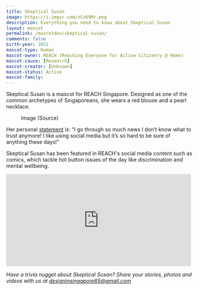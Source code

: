 ```yaml
---
title: Skeptical Susan
image: https://i.imgur.com/vCn69Mr.png
description: Everything you need to know about Skeptical Susan
layout: mascot
permalink: /mascotdex/skeptical-susan/
comments: false
birth-year: 2021
mascot-type: Human
mascot-owner: REACH (Reaching Everyone for Active Citizenry @ Home)
mascot-cause: [Research]
mascot-creator: [Unknown]
mascot-status: Active
mascot-family:
---
```


Skeptical Susan is a mascot for REACH Singapore. Designed as one of the common archetypes of Singaporeans, she wears a red blouse and a pearl necklace.

<figure>
<figcaption>Image (Source)</figcaption>
<img src="https://i.imgur.com/0ryRU0h.jpg" alt="">
</figure>

Her personal <a href="https://www.reach.gov.sg/who-we-are/reach-characters">statement</a> is: “I go through so much news I don’t know what to trust anymore! I like using social media but it’s so hard to be sure of anything these days!”

Skeptical Susan has been featured in REACH's social media content such as comics, which tackle hot button issues of the day like discrimination and mental wellbeing.

<div class="fb-post-container">
<iframe src="https://www.facebook.com/plugins/post.php?href=https%3A%2F%2Fwww.facebook.com%2FREACHSingapore%2Fposts%2Fpfbid0Lz9SnjDAYTnGw4g3eERojbKxGJgRjBVPB5C3VS6g8kCw1tpRMYxEhtUYAhC5ZUVtl&show_text=true&width=500" width="500" height="250" style="border:none;overflow:hidden" scrolling="no" frameborder="0" allowfullscreen="true" allow="autoplay; clipboard-write; encrypted-media; picture-in-picture; web-share"></iframe>
</div>

<i>Have a trivia nugget about Skeptical Susan? Share your stories, photos and videos with us at designinsingapore65@gmail.com</i>
